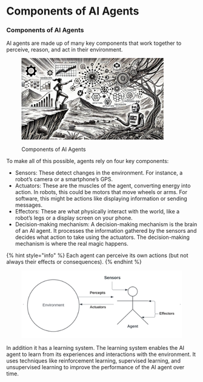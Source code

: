 # Components of AI Agents

### Components of AI Agents

AI agents are made up of many key components that work together to perceive, reason, and act in their environment.

<div align="left"><figure><img src="../../.gitbook/assets/image (108).png" alt="" width="375"><figcaption><p>Components of AI Agents</p></figcaption></figure></div>

To make all of this possible, agents rely on four key components:

* Sensors: These detect changes in the environment. For instance, a robot’s camera or a smartphone’s GPS.
* Actuators: These are the muscles of the agent, converting energy into action. In robots, this could be motors that move wheels or arms. For software, this might be actions like displaying information or sending messages.
* Effectors: These are what physically interact with the world, like a robot’s legs or a display screen on your phone.
* Decision-making mechanism: A decision-making mechanism is the brain of an AI agent. It processes the information gathered by the sensors and decides what action to take using the actuators. The decision-making mechanism is where the real magic happens.

{% hint style="info" %}
Each agent can perceive its own actions (but not always their effects or consequences).
{% endhint %}

<div align="left"><figure><img src="../../.gitbook/assets/image (148).png" alt="" width="563"><figcaption></figcaption></figure></div>

In addition it has a learning system. The learning system enables the AI agent to learn from its experiences and interactions with the environment. It uses techniques like reinforcement learning, supervised learning, and unsupervised learning to improve the performance of the AI agent over time.
